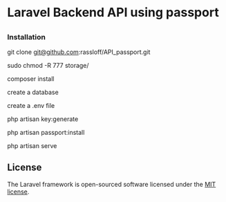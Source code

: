 <br>

# Laravel Backend API using passport

## 



### Installation

git clone git@github.com:rassloff/API_passport.git

sudo chmod -R 777 storage/

composer install

create a database

create a .env file

php artisan key:generate

php artisan passport:install

php artisan serve





## License

The Laravel framework is open-sourced software licensed under the [MIT license](https://opensource.org/licenses/MIT).
